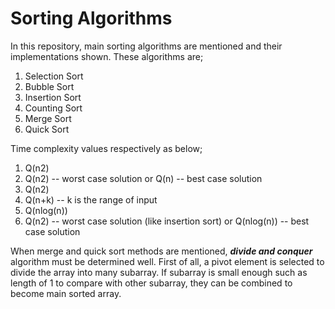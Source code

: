 # Sorting Algorithms

In this repository, main sorting algorithms are mentioned and their implementations shown. 
These algorithms are; 

1. Selection Sort
2. Bubble Sort 
3. Insertion Sort 
4. Counting Sort 
5. Merge Sort 
6. Quick Sort

Time complexity values respectively as below;

1. Q(n2)
2. Q(n2) -- worst case solution or Q(n) -- best case solution
3. Q(n2)
4. Q(n+k) -- k is the range of input
5. Q(nlog(n))
6. Q(n2) -- worst case solution (like insertion sort) or Q(nlog(n)) -- best case solution

When merge and quick sort methods are mentioned, _**divide and conquer**_ algorithm must be determined well. First of all, 
a pivot element is selected to divide the array into many subarray. If subarray is small enough such as length of 1 to 
compare with other subarray, they can be combined to become main sorted array.
